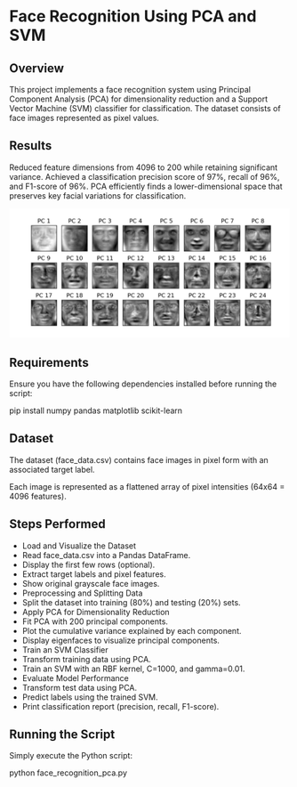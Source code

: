 # Face Recognition Using PCA and SVM

## Overview

This project implements a face recognition system using Principal Component Analysis (PCA) for dimensionality reduction and a Support Vector Machine (SVM) classifier for classification. The dataset consists of face images represented as pixel values.

## Results

Reduced feature dimensions from 4096 to 200 while retaining significant variance. Achieved a classification precision score of 97%, recall of 96%, and F1-score of 96%. PCA efficiently finds a lower-dimensional space that preserves key facial variations for classification.

![EigenFaces](Facial_Rec.png)

## Requirements

Ensure you have the following dependencies installed before running the script:

pip install numpy pandas matplotlib scikit-learn

## Dataset

The dataset (face_data.csv) contains face images in pixel form with an associated target label.

Each image is represented as a flattened array of pixel intensities (64x64 = 4096 features).

## Steps Performed
- Load and Visualize the Dataset
- Read face_data.csv into a Pandas DataFrame.
- Display the first few rows (optional).
- Extract target labels and pixel features.
- Show original grayscale face images.
- Preprocessing and Splitting Data
- Split the dataset into training (80%) and testing (20%) sets.
- Apply PCA for Dimensionality Reduction
- Fit PCA with 200 principal components.
- Plot the cumulative variance explained by each component.
- Display eigenfaces to visualize principal components.
- Train an SVM Classifier
- Transform training data using PCA.
- Train an SVM with an RBF kernel, C=1000, and gamma=0.01.
- Evaluate Model Performance
- Transform test data using PCA.
- Predict labels using the trained SVM.
- Print classification report (precision, recall, F1-score).


## Running the Script

Simply execute the Python script:

python face_recognition_pca.py
